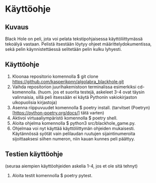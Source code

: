 # Käyttöohje

## Kuvaus

Black Hole on peli, jota voi pelata tekstipohjaisessa käyttöliittymässä tekoälyä vastaan. Pelistä itsestään löytyy ohjeet määrittelydokumentissa, sekä pelin käynnistettäessä selitetään pelin kulku lyhyesti.

## Käyttöohje

1. Kloonaa repositorio komennolla $ git clone https://github.com/kasperikpnn/algolabra_blackhole.git
2. Vaihda repositorion juurihakemistoon terminalissa esimerkiksi cd-komennolla.
(huom. jos et suorita testejä, askeleet 3-4 ovat täysin valinnaisia, sillä peli itsessään ei käytä Pythonin vakiokirjaston ulkopuolisia kirjastoja)
3. Asenna riippuvuudet komennolla $ poetry install. (tarvitset (Poetryn)[https://python-poetry.org/docs/] tätä varten)
4. Aktivoi virtuaaliympäristö komennolla $ poetry shell.
5. Aloita ohjelma komennolla $ python3 src/blackhole_game.py.
6. Ohjelmaa voi nyt käyttää käyttöliittymän ohjeiden mukaisesti. Käytännössä syötät vain pelilaudan ruutujen sijaintinumeroita sijoittaaksesi siihen numeron, niin kauan kunnes peli päättyy.

## Testien käyttöohje
(seuraa aiempien käyttöohjeiden askelia 1-4, jos et ole sitä tehnyt)
1. Aloita testit komennolla $ poetry pytest.

